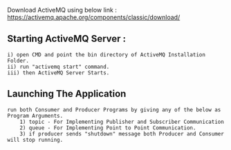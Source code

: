 Download ActiveMQ using below link :
https://activemq.apache.org/components/classic/download/

Starting ActiveMQ Server :
------------------------------------------------------------------------------
    i) open CMD and point the bin directory of ActiveMQ Installation Folder.
    ii) run "activemq start" command.
    iii) then ActiveMQ Server Starts.
  
Launching The Application 
----------------------------------------------------------------------------------------------
    run both Consumer and Producer Programs by giving any of the below as Program Arguments.
        1) topic - For Implementing Publisher and Subscriber Communication
        2) queue - For Implementing Point to Point Communication.
        3) if producer sends "shutdown" message both Producer and Consumer will stop running.
